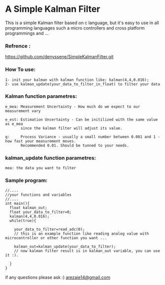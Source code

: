 # A Simple Kalman Filter

This is a simple Kalman filter based on c language, but it's easy to use in all programming languages such a micro controllers and cross platform programmings and ...

### Refrence :
https://github.com/denyssene/SimpleKalmanFilter.git


### How To use:

```
1- init your kalman with kalman function like: kalman(4,4,0.016);
2- use kalman_update(your_data_to_filter_in_float) to filter your data
```

### Kalman function parametres:

```
e_mea: Measurement Uncertainty - How much do we expect to our measurement vary

e_est: Estimation Uncertainty - Can be initilized with the same value as e_mea
       since the kalman filter will adjust its value.
       
q:     Process Variance - usually a small number between 0.001 and 1 - how fast your measurement moves. 
       Recommended 0.01. Should be tunned to your needs.
```

### kalman_update function parametres:

```
mea: the data you want to filter
```

### Sample program:
```
//....
//your functions and variables
//....
int main(){
  float kalman_out;
  float your_data_to_filter=0;
  kalman(4,4,0.016);
  while(true){
    
    your_data_to_filter=read_adc(0);  
    // this is an example function like reading analog value with microcontroller or other function you want ...
    
    kalman_out=kalman_update(your_data_to_filter);
    // now kalman filter result is in kalman_out variable, you can use it :).
  
  }
}
```

if any questions please ask :)
arezaie14@gmail.com
